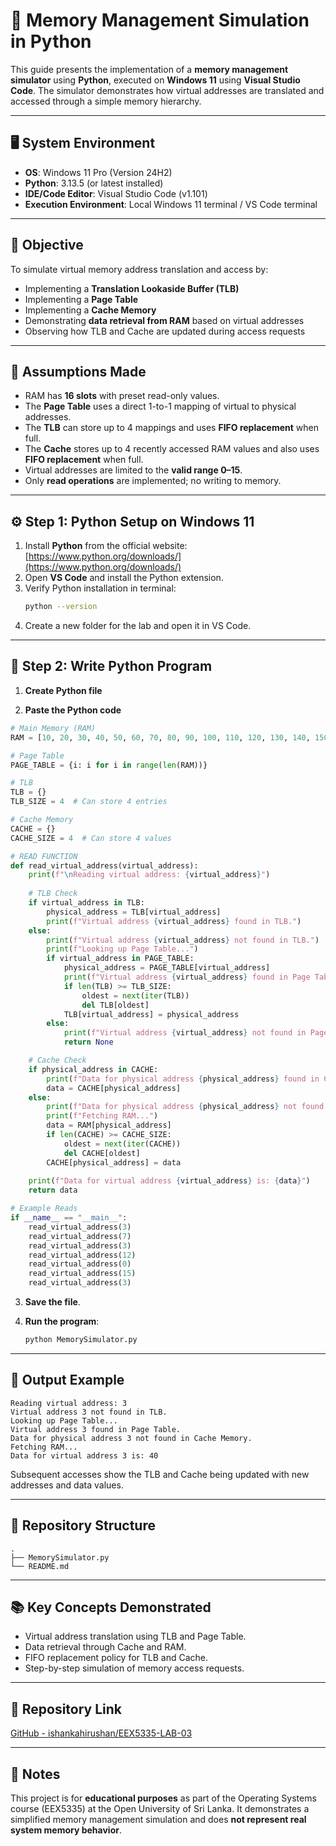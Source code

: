 # 🧵 Memory Management Simulation in Python

This guide presents the implementation of a **memory management simulator** using **Python**, executed on **Windows 11** using **Visual Studio Code**. The simulator demonstrates how virtual addresses are translated and accessed through a simple memory hierarchy.

---

## 🖥️ System Environment

- **OS**: Windows 11 Pro (Version 24H2)  
- **Python**: 3.13.5 (or latest installed)  
- **IDE/Code Editor**: Visual Studio Code (v1.101)  
- **Execution Environment**: Local Windows 11 terminal / VS Code terminal  

---

## 🎯 Objective

To simulate virtual memory address translation and access by:  
- Implementing a **Translation Lookaside Buffer (TLB)**  
- Implementing a **Page Table**  
- Implementing a **Cache Memory**  
- Demonstrating **data retrieval from RAM** based on virtual addresses  
- Observing how TLB and Cache are updated during access requests  

---

## 📂 Assumptions Made

- RAM has **16 slots** with preset read-only values.  
- The **Page Table** uses a direct 1-to-1 mapping of virtual to physical addresses.  
- The **TLB** can store up to 4 mappings and uses **FIFO replacement** when full.  
- The **Cache** stores up to 4 recently accessed RAM values and also uses **FIFO replacement** when full.  
- Virtual addresses are limited to the **valid range 0–15**.  
- Only **read operations** are implemented; no writing to memory.  

---

## ⚙️ Step 1: Python Setup on Windows 11

1. Install **Python** from the official website: [https://www.python.org/downloads/](https://www.python.org/downloads/)  
2. Open **VS Code** and install the Python extension.  
3. Verify Python installation in terminal:  
   ```bash
   python --version
   ```  
4. Create a new folder for the lab and open it in VS Code.  

---

## 🧾 Step 2: Write Python Program

1. **Create Python file**  

2. **Paste the Python code**

```python
# Main Memory (RAM)
RAM = [10, 20, 30, 40, 50, 60, 70, 80, 90, 100, 110, 120, 130, 140, 150, 160]

# Page Table
PAGE_TABLE = {i: i for i in range(len(RAM))}

# TLB
TLB = {}
TLB_SIZE = 4  # Can store 4 entries

# Cache Memory
CACHE = {}
CACHE_SIZE = 4  # Can store 4 values

# READ FUNCTION
def read_virtual_address(virtual_address):
    print(f"\nReading virtual address: {virtual_address}")
    
    # TLB Check
    if virtual_address in TLB:
        physical_address = TLB[virtual_address]
        print(f"Virtual address {virtual_address} found in TLB.")
    else:
        print(f"Virtual address {virtual_address} not found in TLB.")
        print(f"Looking up Page Table...")
        if virtual_address in PAGE_TABLE:
            physical_address = PAGE_TABLE[virtual_address]
            print(f"Virtual address {virtual_address} found in Page Table.")
            if len(TLB) >= TLB_SIZE:
                oldest = next(iter(TLB))
                del TLB[oldest]
            TLB[virtual_address] = physical_address
        else:
            print(f"Virtual address {virtual_address} not found in Page Table.")
            return None

    # Cache Check
    if physical_address in CACHE:
        print(f"Data for physical address {physical_address} found in Cache Memory.")
        data = CACHE[physical_address]
    else:
        print(f"Data for physical address {physical_address} not found in Cache Memory.")
        print(f"Fetching RAM...")
        data = RAM[physical_address]
        if len(CACHE) >= CACHE_SIZE:
            oldest = next(iter(CACHE))
            del CACHE[oldest]
        CACHE[physical_address] = data
    
    print(f"Data for virtual address {virtual_address} is: {data}")
    return data

# Example Reads
if __name__ == "__main__":
    read_virtual_address(3)
    read_virtual_address(7)
    read_virtual_address(3)
    read_virtual_address(12)
    read_virtual_address(0)
    read_virtual_address(15)
    read_virtual_address(3)
```

3. **Save the file**.  

4. **Run the program**:  
   ```bash
   python MemorySimulator.py
   ```  

---

## 🧪 Output Example

```
Reading virtual address: 3
Virtual address 3 not found in TLB.
Looking up Page Table...
Virtual address 3 found in Page Table.
Data for physical address 3 not found in Cache Memory.
Fetching RAM...
Data for virtual address 3 is: 40
```

Subsequent accesses show the TLB and Cache being updated with new addresses and data values.

---

## 📁 Repository Structure

```
.
├── MemorySimulator.py
└── README.md
```

---

## 📚 Key Concepts Demonstrated

- Virtual address translation using TLB and Page Table.  
- Data retrieval through Cache and RAM.  
- FIFO replacement policy for TLB and Cache.  
- Step-by-step simulation of memory access requests.  

---

## 🔗 Repository Link

[GitHub - ishankahirushan/EEX5335-LAB-03](https://github.com/ishankahirushan/EEX5335-LAB-03)

---

## 📝 Notes

This project is for **educational purposes** as part of the Operating Systems course (EEX5335) at the Open University of Sri Lanka. It demonstrates a simplified memory management simulation and does **not represent real system memory behavior**.

